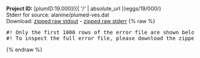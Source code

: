**Project ID:** [plumID:19.000]({{ '/' | absolute_url }}eggs/19/000/)  
Stderr for source:  alanine/plumed-ves.dat   
Download: [zipped raw stdout](plumed-ves.dat.plumed_master.stdout.txt.zip) - [zipped raw stderr](plumed-ves.dat.plumed_master.stderr.txt.zip) 
{% raw %}
<pre>
#! Only the first 1000 rows of the error file are shown below
#! To inspect the full error file, please download the zipped raw stderr file above
</pre>
{% endraw %}
